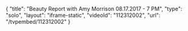 {
    "title": "Beauty Report with Amy Morrison 08.17.2017 - 7 PM",
    "type": "solo",
    "layout": "iframe-static",
    "videoId": "112312002",
    "url": "\/tvpembed\/112312002"
}